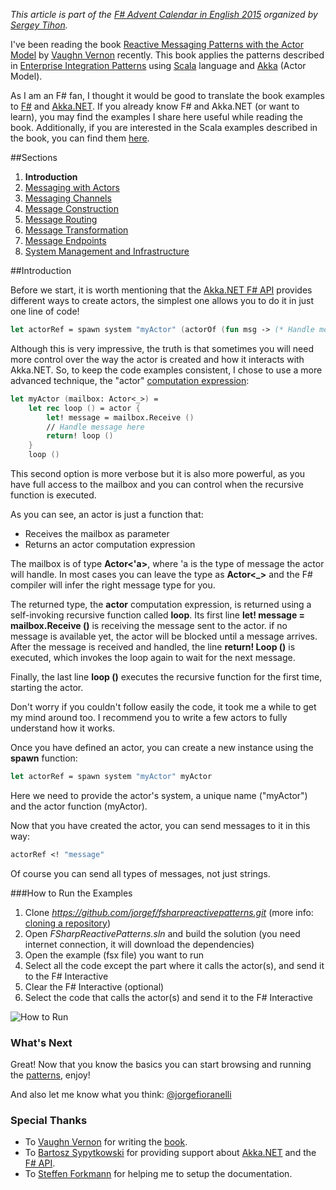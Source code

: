 *This article is part of the <a href="https://sergeytihon.wordpress.com/2015/10/25/f-advent-calendar-in-english-2015"  target="_blank">F# Advent Calendar in English 2015</a> organized by <a href="https://twitter.com/sergey_tihon" target="_blank">Sergey Tihon</a>.*

I've been reading the book <a href="http://www.informit.com/store/reactive-messaging-patterns-with-the-actor-model-applications-9780133846836" target="_blank">Reactive Messaging Patterns with the Actor Model</a> by <a href="https://twitter.com/vaughnvernon" target="_blank">Vaughn Vernon</a> recently. This book applies the patterns described in <a href="http://www.enterpriseintegrationpatterns.com/" target="_blank">Enterprise Integration Patterns</a> using <a href="http://www.scala-lang.org" target="_blank">Scala</a> language and <a href="http://akka.io/" target="_blank">Akka</a> (Actor Model).

As I am an F# fan, I thought it would be good to translate the book examples to <a href="http://fsharp.org" target="_blank">F#</a> and <a href="http://getakka.net" target="_blank">Akka.NET</a>. If you already know F# and Akka.NET (or want to learn), you may find the examples I share here useful while reading the book. Additionally, if you are interested in the Scala examples described in the book, you can find them <a href="https://github.com/VaughnVernon/ReactiveMessagingPatterns_ActorModel" target="_blank">here</a>.

##Sections

1. **Introduction**
2. [Messaging with Actors](messaging-with-actors.html)
3. [Messaging Channels](messaging-channels.html)
4. [Message Construction](message-construction.html)
5. [Message Routing](message-routing.html)
6. [Message Transformation](message-transformation.html)
7. [Message Endpoints](message-endpoints.html)
8. [System Management and Infrastructure](system-management-and-infrastructure.html)

##Introduction

Before we start, it is worth mentioning that the <a href="http://getakka.net/docs/FSharp API" target="_blank">Akka.NET F# API</a> provides different ways to create actors, the simplest one allows you to do it in just one line of code!

```fsharp
let actorRef = spawn system "myActor" (actorOf (fun msg -> (* Handle message here *) () ))
```

Although this is very impressive, the truth is that sometimes you will need more control over the way the actor is created and how it interacts with Akka.NET. So, to keep the code examples consistent, I chose to use a more advanced technique, the "actor" <a href="https://msdn.microsoft.com/en-us/library/dd233182.aspx" target="_blank">computation expression</a>:

```fsharp
let myActor (mailbox: Actor<_>) = 
    let rec loop () = actor {
        let! message = mailbox.Receive ()
        // Handle message here
        return! loop ()
    }
    loop ()
```

This second option is more verbose but it is also more powerful, as you have full access to the mailbox and you can control when the recursive function is executed. 

As you can see, an actor is just a function that:

- Receives the mailbox as parameter
- Returns an actor computation expression

The mailbox is of type **Actor<'a>**, where 'a is the type of message the actor will handle. In most cases you can leave the type as **Actor<_>** and the F# compiler will infer the right message type for you.

The returned type, the **actor** computation expression, is returned using a self-invoking recursive function called **loop**. Its first line **let! message = mailbox.Receive ()** is receiving the message sent to the actor. if no message is available yet, the actor will be blocked until a message arrives. After the message is received and handled, the line **return! Loop ()**  is executed, which invokes the loop again to wait for the next message. 

Finally, the last line **loop ()** executes the recursive function for the first time, starting the actor. 

Don't worry if you couldn't follow easily the code, it took me a while to get my mind around too. I recommend you to write a few actors to fully understand how it works.

Once you have defined an actor, you can create a new instance using the **spawn** function:

```fsharp
let actorRef = spawn system "myActor" myActor
```

Here we need to provide the actor's system, a unique name ("myActor") and the actor function (myActor). 

Now that you have created the actor, you can send messages to it in this way:

```fsharp
actorRef <! "message"
```

Of course you can send all types of messages, not just strings.

###How to Run the Examples

1. Clone *https://github.com/jorgef/fsharpreactivepatterns.git* (more info: <a href="https://help.github.com/articles/cloning-a-repository" targe="_blank">cloning a repository</a>)
2. Open *FSharpReactivePatterns.sln* and build the solution (you need internet connection, it will download the dependencies)
3. Open the example (fsx file) you want to run
4. Select all the code except the part where it calls the actor(s), and send it to the F# Interactive
5. Clear the F# Interactive (optional)
6. Select the code that calls the actor(s) and send it to the F# Interactive

![How to Run](http://jorgef.github.io/fsharpreactivepatterns/img/run.gif)

### What's Next

Great! Now that you know the basics you can start browsing and running the [patterns](#Sections), enjoy! 

And also let me know what you think: <a href="https://twitter.com/jorgefioranelli" target="_blank">@jorgefioranelli</a>

### Special Thanks

- To <a href="https://twitter.com/vaughnvernon" target="_blank">Vaughn Vernon</a> for writing the <a href="http://www.informit.com/store/reactive-messaging-patterns-with-the-actor-model-applications-9780133846836" target="_blank">book</a>.
- To <a href="https://twitter.com/Horusiath" target="_blank">Bartosz Sypytkowski</a> for providing support about <a href="https://getakka.net" target="_blank">Akka.NET</a> and the <a href="https://getakka.net" target="_blank">F# API</a>.
- To <a href="https://twitter.com/sforkmann" target="_blank">Steffen Forkmann</a> for helping me to setup the documentation.